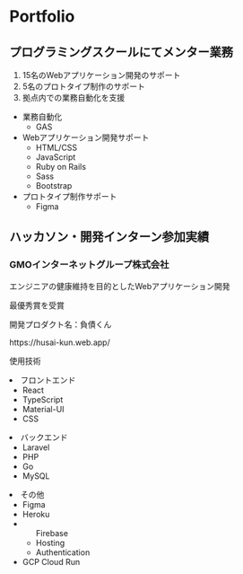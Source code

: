 <h1>Portfolio</h1>
<h2>プログラミングスクールにてメンター業務</h2>
<ol>
  <li>15名のWebアプリケーション開発のサポート</li>
  <li>5名のプロトタイプ制作のサポート</li>
  <li>拠点内での業務自動化を支援</li>
</ol>

<ul>
  <li>
    業務自動化
    <ul>
      <li>GAS</li>
    </ul>
  </li>
  <li>
    Webアプリケーション開発サポート
    <ul>
      <li>HTML/CSS</li>
      <li>JavaScript</li>
      <li>Ruby on Rails</li>
      <li>Sass</li>
      <li>Bootstrap</li>
    </ul>
  </li>
  <li>
    プロトタイプ制作サポート
    <ul>
      <li>Figma</li>
    </ul>
  </li>
</ul>

<h2>ハッカソン・開発インターン参加実績</h2>
<h3>GMOインターネットグループ株式会社</h3>

<p>エンジニアの健康維持を目的としたWebアプリケーション開発</p>
<p>最優秀賞を受賞</p>
<p>開発プロダクト名：負債くん</p>
<a>https://husai-kun.web.app/</a><br />
<p>使用技術</p>

<li>
  フロントエンド
  <ul>
    <li>React</li>
    <li>TypeScript</li>
    <li>Material-UI</li>
    <li>CSS</li>
  </ul>
</li>

<li>
  バックエンド
  <ul>
    <li>Laravel</li>
    <li>PHP</li>
    <li>Go</li>
    <li>MySQL</li>
  </ul>
</li>

<li>
  その他
  <ul>
    <li>Figma</li>
    <li>Heroku</li>
    <li>
      <ul>
        Firebase
        <li>Hosting</li>
        <li>Authentication</li>
      </ul>
    </li>
    <li>GCP Cloud Run</li>
  </ul>
</li>
